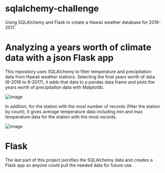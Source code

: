 # sqlalchemy-challenge
Using SQLAlchemy and Flask to create a Hawaii weather database for 2016-2017.

# Analyzing a years worth of climate data with a json Flask app

This repository uses SQLAlchemy to filter temperature and precipitation data from Hawaii weather stations. Selecting the final years worth of data (8-2016 to 8-2017), it adds that data to a pandas data frame and plots the years worth of precipitation data with Matplotlib. 

![image](https://user-images.githubusercontent.com/79419060/122600188-44680580-d024-11eb-955f-3190bb08502b.png)

In addition, for the station with the most number of records (filter the station by count), it gives average temperature data including min and max temperature data for the station with the most records. 

![image](https://user-images.githubusercontent.com/79419060/122600225-534eb800-d024-11eb-9da5-7fe0b7bc0a02.png)


# Flask
The last part of this project jsonifies the SQLAlchemy data and creates a Flask app so anyone could pull the needed data for future use. 
